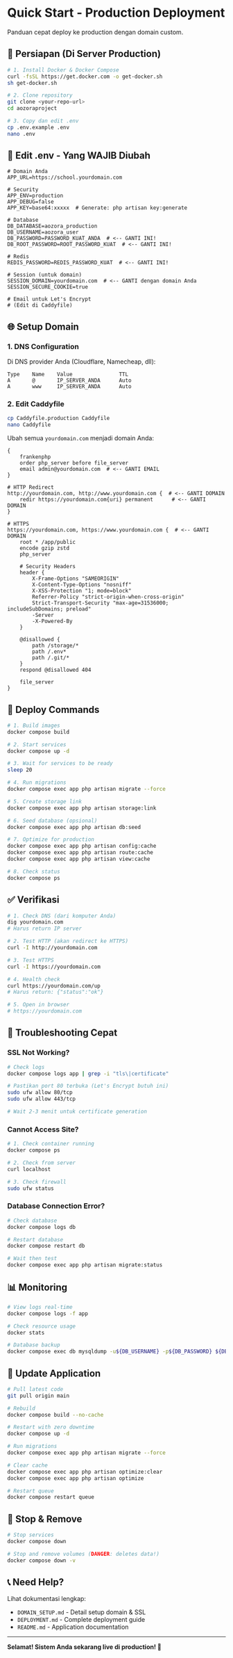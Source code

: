 # Quick Start - Production Deployment

Panduan cepat deploy ke production dengan domain custom.

## 🎯 Persiapan (Di Server Production)

```bash
# 1. Install Docker & Docker Compose
curl -fsSL https://get.docker.com -o get-docker.sh
sh get-docker.sh

# 2. Clone repository
git clone <your-repo-url>
cd aozoraproject

# 3. Copy dan edit .env
cp .env.example .env
nano .env
```

## 📝 Edit .env - Yang WAJIB Diubah

```env
# Domain Anda
APP_URL=https://school.yourdomain.com

# Security
APP_ENV=production
APP_DEBUG=false
APP_KEY=base64:xxxxx  # Generate: php artisan key:generate

# Database
DB_DATABASE=aozora_production
DB_USERNAME=aozora_user
DB_PASSWORD=PASSWORD_KUAT_ANDA  # <-- GANTI INI!
DB_ROOT_PASSWORD=ROOT_PASSWORD_KUAT  # <-- GANTI INI!

# Redis
REDIS_PASSWORD=REDIS_PASSWORD_KUAT  # <-- GANTI INI!

# Session (untuk domain)
SESSION_DOMAIN=yourdomain.com  # <-- GANTI dengan domain Anda
SESSION_SECURE_COOKIE=true

# Email untuk Let's Encrypt
# (Edit di Caddyfile)
```

## 🌐 Setup Domain

### 1. DNS Configuration

Di DNS provider Anda (Cloudflare, Namecheap, dll):

```
Type    Name    Value               TTL
A       @       IP_SERVER_ANDA      Auto
A       www     IP_SERVER_ANDA      Auto
```

### 2. Edit Caddyfile

```bash
cp Caddyfile.production Caddyfile
nano Caddyfile
```

Ubah semua `yourdomain.com` menjadi domain Anda:

```caddy
{
    frankenphp
    order php_server before file_server
    email admin@yourdomain.com  # <-- GANTI EMAIL
}

# HTTP Redirect
http://yourdomain.com, http://www.yourdomain.com {  # <-- GANTI DOMAIN
    redir https://yourdomain.com{uri} permanent      # <-- GANTI DOMAIN
}

# HTTPS
https://yourdomain.com, https://www.yourdomain.com {  # <-- GANTI DOMAIN
    root * /app/public
    encode gzip zstd
    php_server
    
    # Security Headers
    header {
        X-Frame-Options "SAMEORIGIN"
        X-Content-Type-Options "nosniff"
        X-XSS-Protection "1; mode=block"
        Referrer-Policy "strict-origin-when-cross-origin"
        Strict-Transport-Security "max-age=31536000; includeSubDomains; preload"
        -Server
        -X-Powered-By
    }
    
    @disallowed {
        path /storage/*
        path /.env*
        path /.git/*
    }
    respond @disallowed 404
    
    file_server
}
```

## 🚀 Deploy Commands

```bash
# 1. Build images
docker compose build

# 2. Start services
docker compose up -d

# 3. Wait for services to be ready
sleep 20

# 4. Run migrations
docker compose exec app php artisan migrate --force

# 5. Create storage link
docker compose exec app php artisan storage:link

# 6. Seed database (opsional)
docker compose exec app php artisan db:seed

# 7. Optimize for production
docker compose exec app php artisan config:cache
docker compose exec app php artisan route:cache
docker compose exec app php artisan view:cache

# 8. Check status
docker compose ps
```

## ✅ Verifikasi

```bash
# 1. Check DNS (dari komputer Anda)
dig yourdomain.com
# Harus return IP server

# 2. Test HTTP (akan redirect ke HTTPS)
curl -I http://yourdomain.com

# 3. Test HTTPS
curl -I https://yourdomain.com

# 4. Health check
curl https://yourdomain.com/up
# Harus return: {"status":"ok"}

# 5. Open in browser
# https://yourdomain.com
```

## 🔧 Troubleshooting Cepat

### SSL Not Working?

```bash
# Check logs
docker compose logs app | grep -i "tls\|certificate"

# Pastikan port 80 terbuka (Let's Encrypt butuh ini)
sudo ufw allow 80/tcp
sudo ufw allow 443/tcp

# Wait 2-3 menit untuk certificate generation
```

### Cannot Access Site?

```bash
# 1. Check container running
docker compose ps

# 2. Check from server
curl localhost

# 3. Check firewall
sudo ufw status
```

### Database Connection Error?

```bash
# Check database
docker compose logs db

# Restart database
docker compose restart db

# Wait then test
docker compose exec app php artisan migrate:status
```

## 📊 Monitoring

```bash
# View logs real-time
docker compose logs -f app

# Check resource usage
docker stats

# Database backup
docker compose exec db mysqldump -u${DB_USERNAME} -p${DB_PASSWORD} ${DB_DATABASE} > backup.sql
```

## 🔄 Update Application

```bash
# Pull latest code
git pull origin main

# Rebuild
docker compose build --no-cache

# Restart with zero downtime
docker compose up -d

# Run migrations
docker compose exec app php artisan migrate --force

# Clear cache
docker compose exec app php artisan optimize:clear
docker compose exec app php artisan optimize

# Restart queue
docker compose restart queue
```

## 🛑 Stop & Remove

```bash
# Stop services
docker compose down

# Stop and remove volumes (DANGER: deletes data!)
docker compose down -v
```

## 📞 Need Help?

Lihat dokumentasi lengkap:
- `DOMAIN_SETUP.md` - Detail setup domain & SSL
- `DEPLOYMENT.md` - Complete deployment guide
- `README.md` - Application documentation

---

**Selamat! Sistem Anda sekarang live di production! 🎉**

